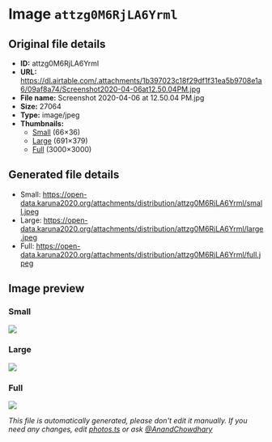 # Image `attzg0M6RjLA6Yrml`

## Original file details

- **ID:** attzg0M6RjLA6Yrml
- **URL:** https://dl.airtable.com/.attachments/1b397023c18f29df1f31ea5b9708e1a6/09af8a74/Screenshot2020-04-06at12.50.04PM.jpg
- **File name:** Screenshot 2020-04-06 at 12.50.04 PM.jpg
- **Size:** 27064
- **Type:** image/jpeg
- **Thumbnails:**
  - [Small](https://dl.airtable.com/.attachmentThumbnails/fe995e8caeed9ede30a3d36277e4ba91/e3b45d9f) (66×36)
  - [Large](https://dl.airtable.com/.attachmentThumbnails/57fc790fea3af15109c5badf779b211f/c4199a8f) (691×379)
  - [Full](https://dl.airtable.com/.attachmentThumbnails/301c8e9fb334f8a003aa43abbf87f68d/579d042c) (3000×3000)

## Generated file details

- Small: https://open-data.karuna2020.org/attachments/distribution/attzg0M6RjLA6Yrml/small.jpeg
- Large: https://open-data.karuna2020.org/attachments/distribution/attzg0M6RjLA6Yrml/large.jpeg
- Full: https://open-data.karuna2020.org/attachments/distribution/attzg0M6RjLA6Yrml/full.jpeg

## Image preview

### Small

![](https://open-data.karuna2020.org/attachments/distribution/attzg0M6RjLA6Yrml/small.jpeg)

### Large

![](https://open-data.karuna2020.org/attachments/distribution/attzg0M6RjLA6Yrml/large.jpeg)

### Full

![](https://open-data.karuna2020.org/attachments/distribution/attzg0M6RjLA6Yrml/full.jpeg)

_This file is automatically generated, please don't edit it manually. If you need any changes, edit [photos.ts](/photos.ts) or ask [@AnandChowdhary](https://github.com/AnandChowdhary)_

